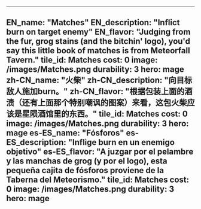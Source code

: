 ---

EN_name: "Matches"
EN_description: "Inflict burn on target enemy"
EN_flavor: "Judging from the fur, grog stains (and the bitchin' logo), you'd say this little book of matches is  from Meteorfall Tavern."
tile_id: Matches
cost: 0
image: /images/Matches.png
durability: 3
hero: mage
zh-CN_name: "火柴"
zh-CN_description: "向目标敌人施加burn。"
zh-CN_flavor: "根据包装上面的酒渍（还有上面那个特别嘲讽的图案）来看，这包火柴应该是星陨酒馆里的东西。"
tile_id: Matches
cost: 0
image: /images/Matches.png
durability: 3
hero: mage
es-ES_name: "Fósforos"
es-ES_description: "Inflige burn en un enemigo objetivo"
es-ES_flavor: "A juzgar por el pelambre y las manchas de grog (y por el logo), esta pequeña cajita de fósforos proviene de la Taberna del Meteorismo."
tile_id: Matches
cost: 0
image: /images/Matches.png
durability: 3
hero: mage
---